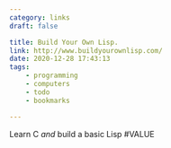 ```yaml
---
category: links
draft: false

title: Build Your Own Lisp.
link: http://www.buildyourownlisp.com/
date: 2020-12-28 17:43:13
tags:
    - programming
    - computers
    - todo
    - bookmarks

---
```


Learn C _and_ build a basic Lisp #VALUE

